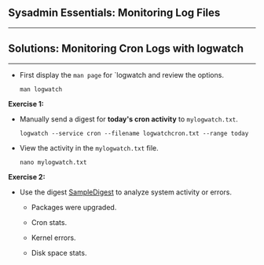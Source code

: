## Sysadmin Essentials: Monitoring Log Files 

--------

## Solutions: Monitoring Cron Logs with logwatch

------


* First display the `man page` for `logwatch and review the options.

    `man logwatch`

**Exercise 1:** 

* Manually send a digest for **today's cron activity** to `mylogwatch.txt`.

    `logwatch --service cron --filename logwatchcron.txt --range today`

* View the activity in the `mylogwatch.txt` file.

    `nano mylogwatch.txt`
    
**Exercise 2:**

* Use the digest [SampleDigest](SampleDigest.pdf) to analyze system activity or errors. 

    * Packages were upgraded.

    * Cron stats.

    * Kernel errors.

    * Disk space stats.

